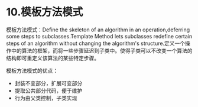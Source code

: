 # 10.模板方法模式

模板方法模式：Define the skeleton of an algorithm in an operation,deferring some steps to subclasses.Template Method lets subclasses redefine certain steps of an algorithm without changing the algorithm's structure.定义一个操作中的算法的框架，而将一些步骤延迟到子类中。使得子类可以不改变一个算法的结构即可重定义该算法的某些特定步骤。

模板方法模式的优点：

+ 封装不变部分，扩展可变部分
+ 提取公共部分代码，便于维护
+ 行为由父类控制，子类实现

